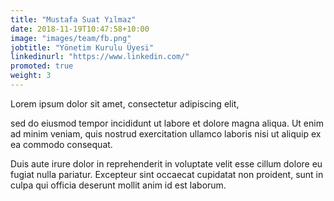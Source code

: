 ```yaml
---
title: "Mustafa Suat Yılmaz"
date: 2018-11-19T10:47:58+10:00
image: "images/team/fb.png"
jobtitle: "Yönetim Kurulu Üyesi"
linkedinurl: "https://www.linkedin.com/"
promoted: true
weight: 3
---
```


Lorem ipsum dolor sit amet, consectetur adipiscing elit,


sed do eiusmod tempor incididunt ut labore et dolore magna aliqua. Ut enim ad minim veniam, quis nostrud exercitation ullamco laboris nisi ut aliquip ex ea commodo consequat.

Duis aute irure dolor in reprehenderit in voluptate velit esse cillum dolore eu fugiat nulla pariatur. Excepteur sint occaecat cupidatat non proident, sunt in culpa qui officia deserunt mollit anim id est laborum.
